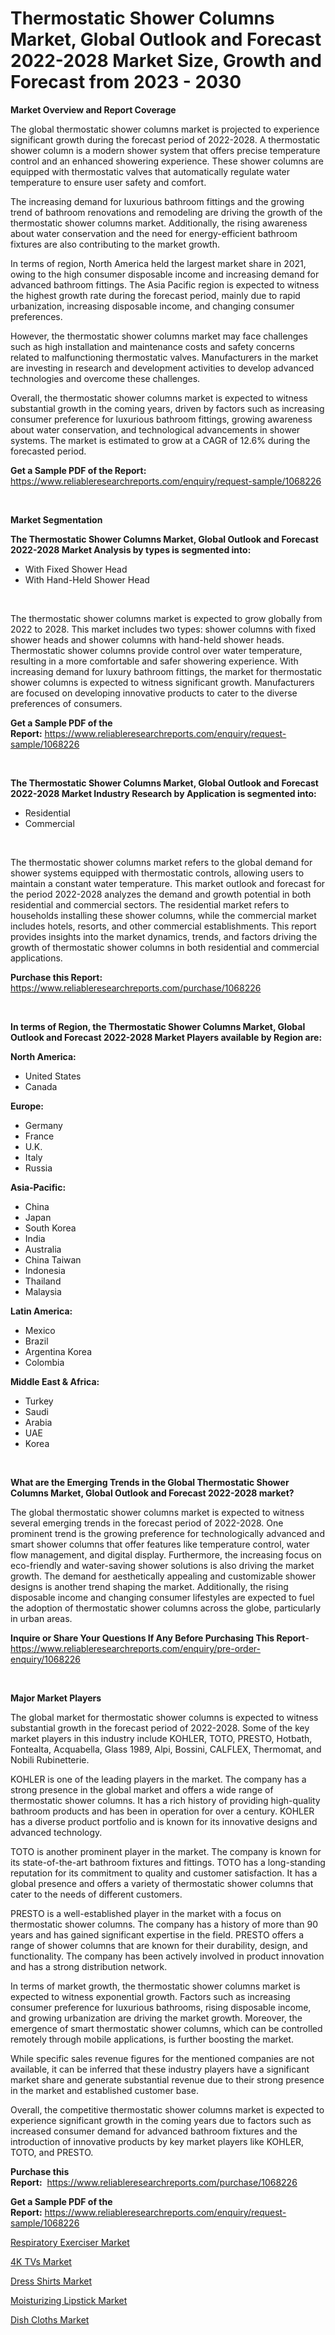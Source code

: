 <p><h1>Thermostatic Shower Columns Market, Global Outlook and Forecast 2022-2028 Market Size, Growth and Forecast from 2023 - 2030</h1></p><p><strong>Market Overview and Report Coverage</strong></p>
<p><p>The global thermostatic shower columns market is projected to experience significant growth during the forecast period of 2022-2028. A thermostatic shower column is a modern shower system that offers precise temperature control and an enhanced showering experience. These shower columns are equipped with thermostatic valves that automatically regulate water temperature to ensure user safety and comfort.</p><p>The increasing demand for luxurious bathroom fittings and the growing trend of bathroom renovations and remodeling are driving the growth of the thermostatic shower columns market. Additionally, the rising awareness about water conservation and the need for energy-efficient bathroom fixtures are also contributing to the market growth.</p><p>In terms of region, North America held the largest market share in 2021, owing to the high consumer disposable income and increasing demand for advanced bathroom fittings. The Asia Pacific region is expected to witness the highest growth rate during the forecast period, mainly due to rapid urbanization, increasing disposable income, and changing consumer preferences.</p><p>However, the thermostatic shower columns market may face challenges such as high installation and maintenance costs and safety concerns related to malfunctioning thermostatic valves. Manufacturers in the market are investing in research and development activities to develop advanced technologies and overcome these challenges.</p><p>Overall, the thermostatic shower columns market is expected to witness substantial growth in the coming years, driven by factors such as increasing consumer preference for luxurious bathroom fittings, growing awareness about water conservation, and technological advancements in shower systems. The market is estimated to grow at a CAGR of 12.6% during the forecasted period.</p></p>
<p><strong>Get a Sample PDF of the Report:</strong> <a href="https://www.reliableresearchreports.com/enquiry/request-sample/1068226">https://www.reliableresearchreports.com/enquiry/request-sample/1068226</a></p>
<p>&nbsp;</p>
<p><strong>Market Segmentation</strong></p>
<p><strong>The Thermostatic Shower Columns Market, Global Outlook and Forecast 2022-2028 Market Analysis by types is segmented into:</strong></p>
<p><ul><li>With Fixed Shower Head</li><li>With Hand-Held Shower Head</li></ul></p>
<p>&nbsp;</p>
<p><p>The thermostatic shower columns market is expected to grow globally from 2022 to 2028. This market includes two types: shower columns with fixed shower heads and shower columns with hand-held shower heads. Thermostatic shower columns provide control over water temperature, resulting in a more comfortable and safer showering experience. With increasing demand for luxury bathroom fittings, the market for thermostatic shower columns is expected to witness significant growth. Manufacturers are focused on developing innovative products to cater to the diverse preferences of consumers.</p></p>
<p><strong>Get a Sample PDF of the Report:</strong>&nbsp;<a href="https://www.reliableresearchreports.com/enquiry/request-sample/1068226">https://www.reliableresearchreports.com/enquiry/request-sample/1068226</a></p>
<p>&nbsp;</p>
<p><strong>The Thermostatic Shower Columns Market, Global Outlook and Forecast 2022-2028 Market Industry Research by Application is segmented into:</strong></p>
<p><ul><li>Residential</li><li>Commercial</li></ul></p>
<p>&nbsp;</p>
<p><p>The thermostatic shower columns market refers to the global demand for shower systems equipped with thermostatic controls, allowing users to maintain a constant water temperature. This market outlook and forecast for the period 2022-2028 analyzes the demand and growth potential in both residential and commercial sectors. The residential market refers to households installing these shower columns, while the commercial market includes hotels, resorts, and other commercial establishments. This report provides insights into the market dynamics, trends, and factors driving the growth of thermostatic shower columns in both residential and commercial applications.</p></p>
<p><strong>Purchase this Report:</strong>&nbsp; <a href="https://www.reliableresearchreports.com/purchase/1068226">https://www.reliableresearchreports.com/purchase/1068226</a></p>
<p>&nbsp;</p>
<p><strong>In terms of Region, the Thermostatic Shower Columns Market, Global Outlook and Forecast 2022-2028 Market Players available by Region are:</strong></p>
<p>
    <p> <strong> North America: </strong>
        <ul>
            <li>United States</li>
            <li>Canada</li>
        </ul>
        </p> 
    <p> <strong> Europe: </strong>
        <ul>
            <li>Germany</li>
            <li>France</li>
            <li>U.K.</li>
            <li>Italy</li>
            <li>Russia</li>
        </ul>
        </p> 
    <p> <strong> Asia-Pacific: </strong>
        <ul>
            <li>China</li>
            <li>Japan</li>
            <li>South Korea</li>
            <li>India</li>
            <li>Australia</li>
            <li>China Taiwan</li>
            <li>Indonesia</li>
            <li>Thailand</li>
            <li>Malaysia</li>
        </ul>
        </p> 
    <p> <strong> Latin America: </strong>
        <ul>
            <li>Mexico</li>
            <li>Brazil</li>
            <li>Argentina Korea</li>
            <li>Colombia</li>
        </ul>
        </p> 
    <p> <strong> Middle East & Africa: </strong>
        <ul>
            <li>Turkey</li>
            <li>Saudi</li>
            <li>Arabia</li>
            <li>UAE</li>
            <li>Korea</li>
        </ul>
    </p>
    </p>
<p>&nbsp;</p>
<p><strong>What are the Emerging Trends in the Global Thermostatic Shower Columns Market, Global Outlook and Forecast 2022-2028 market?</strong></p>
<p><p>The global thermostatic shower columns market is expected to witness several emerging trends in the forecast period of 2022-2028. One prominent trend is the growing preference for technologically advanced and smart shower columns that offer features like temperature control, water flow management, and digital display. Furthermore, the increasing focus on eco-friendly and water-saving shower solutions is also driving the market growth. The demand for aesthetically appealing and customizable shower designs is another trend shaping the market. Additionally, the rising disposable income and changing consumer lifestyles are expected to fuel the adoption of thermostatic shower columns across the globe, particularly in urban areas.</p></p>
<p><strong>Inquire or Share Your Questions If Any Before Purchasing This Report</strong>- <a href="https://www.reliableresearchreports.com/enquiry/pre-order-enquiry/1068226">https://www.reliableresearchreports.com/enquiry/pre-order-enquiry/1068226</a></p>
<p>&nbsp;</p>
<p><strong>Major Market Players</strong></p>
<p><p>The global market for thermostatic shower columns is expected to witness substantial growth in the forecast period of 2022-2028. Some of the key market players in this industry include KOHLER, TOTO, PRESTO, Hotbath, Fontealta, Acquabella, Glass 1989, Alpi, Bossini, CALFLEX, Thermomat, and Nobili Rubinetterie.</p><p>KOHLER is one of the leading players in the market. The company has a strong presence in the global market and offers a wide range of thermostatic shower columns. It has a rich history of providing high-quality bathroom products and has been in operation for over a century. KOHLER has a diverse product portfolio and is known for its innovative designs and advanced technology.</p><p>TOTO is another prominent player in the market. The company is known for its state-of-the-art bathroom fixtures and fittings. TOTO has a long-standing reputation for its commitment to quality and customer satisfaction. It has a global presence and offers a variety of thermostatic shower columns that cater to the needs of different customers.</p><p>PRESTO is a well-established player in the market with a focus on thermostatic shower columns. The company has a history of more than 90 years and has gained significant expertise in the field. PRESTO offers a range of shower columns that are known for their durability, design, and functionality. The company has been actively involved in product innovation and has a strong distribution network.</p><p>In terms of market growth, the thermostatic shower columns market is expected to witness exponential growth. Factors such as increasing consumer preference for luxurious bathrooms, rising disposable income, and growing urbanization are driving the market growth. Moreover, the emergence of smart thermostatic shower columns, which can be controlled remotely through mobile applications, is further boosting the market.</p><p>While specific sales revenue figures for the mentioned companies are not available, it can be inferred that these industry players have a significant market share and generate substantial revenue due to their strong presence in the market and established customer base.</p><p>Overall, the competitive thermostatic shower columns market is expected to experience significant growth in the coming years due to factors such as increased consumer demand for advanced bathroom fixtures and the introduction of innovative products by key market players like KOHLER, TOTO, and PRESTO.</p></p>
<p><strong>Purchase this Report:</strong>&nbsp;&nbsp;<a href="https://www.reliableresearchreports.com/purchase/1068226">https://www.reliableresearchreports.com/purchase/1068226</a></p>
<p></p>
<p><strong>Get a Sample PDF of the Report:</strong>&nbsp;<a href="https://www.reliableresearchreports.com/enquiry/request-sample/1068226">https://www.reliableresearchreports.com/enquiry/request-sample/1068226</a></p>
<p><p><a href="https://www.reportprime.com/respiratory-exerciser-r9015">Respiratory Exerciser Market</a></p><p><a href="https://medium.com/@majorwalker1947/4k-tvs-market-size-growth-forecast-2023-2030-884c0e31f948">4K TVs Market</a></p><p><a href="https://medium.com/@claudekunze/dress-shirts-market-size-growth-forecast-2023-2030-7bf211d661e4">Dress Shirts Market</a></p><p><a href="https://www.linkedin.com/pulse/decoding-moisturizing-lipstick-market-deep-dive-latest-6fjve/">Moisturizing Lipstick Market</a></p><p><a href="https://www.linkedin.com/pulse/dish-cloths-market-size-share-amp-trends-analysis-report-xr0oe/">Dish Cloths Market</a></p></p>